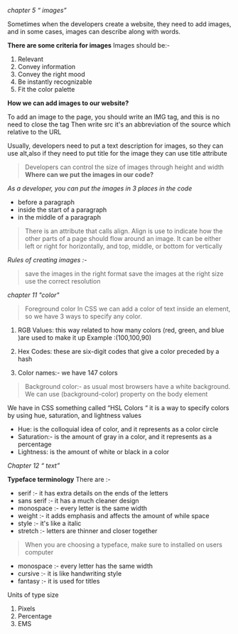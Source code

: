 *chapter 5 “ images”* 

Sometimes when the developers create a website, they need to add images, and in some cases, images can describe along with words.

**There are some criteria for images** 
Images should be:- 
1. Relevant 
2. Convey information 
3. Convey the right mood
4. Be instantly recognizable
5. Fit the color palette 

**How we can add images to our website?** 

To add an image to the page, you should write an IMG tag, and this is no need to close the tag 
Then write src it's an abbreviation of the source which relative to the URL

Usually, developers need to put a text description for images, so they can use alt,also if they need to put title for the image they can use title attribute 

> Developers can control the size of images through height and width 
**Where can we put the images in our code?** 

*As a developer, you can put the images in 3 places in the code* 

- before a paragraph 
- inside the start of a paragraph 
- in the middle of a paragraph 
> There is an attribute that calls align. Align is use to indicate how the other parts of a page should flow around an image. It can be either left or right for horizontally, and top, middle, or bottom for vertically 

*Rules of creating images :-* 
> save the images in the right format
> save the images at the right size
> use the correct resolution

*chapter 11 "color"* 
> Foreground color In CSS we can add a color of text inside an element, so we have 3 ways to specify any color.

1. RGB Values: this way related to how many colors (red, green, and blue )are used to make it up Example :(100,100,90)

2. Hex Codes: these are six-digit codes that give a color preceded by a hash

3. Color names:- we have 147 colors

> Background color:- as usual most browsers have a white background. We can use (background-color) property on the body element

We have in CSS something called “HSL Colors “ it is a way to specify colors by using hue, saturation, and lightness values
- Hue: is the colloquial idea of color, and it represents as a color circle 
- Saturation:- is the amount of gray in a color, and it represents as a percentage
- Lightness: is the amount of white or black in a color

*Chapter 12 “ text”*

**Typeface terminology** 
There are :- 
- serif :- it has extra details on the ends of the letters 
- sans serif :- it has a much cleaner design 
- monospace :- every letter is the same width 
- weight :- it adds emphasis and affects the amount of while space 
- style :- it's like a italic 
- stretch :- letters are thinner and closer together 

> When you are choosing a typeface, make sure to installed on users computer 

- monospace :- every letter has the same width 
- cursive :- it is like handwriting style 
- fantasy :- it is used for titles 

Units of type size 
1. Pixels 
2. Percentage 
3. EMS